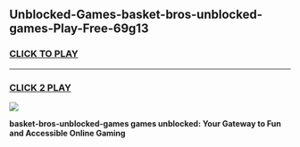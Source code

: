 
## Unblocked-Games-basket-bros-unblocked-games-Play-Free-69g13
<h3>
<a href="https://premium76.site?title=basket-bros-unblocked-games&ref=21A">CLICK TO PLAY</a></h3>
<hr>

<h3>
<a href="https://premium76.site?title=basket-bros-unblocked-games&ref=21A">CLICK 2 PLAY</a>
  
</h3>

<a href="https://premium76.site?title=basket-bros-unblocked-games&ref=21A"><img src="https://clearcache.store/games.png"></a>


**basket-bros-unblocked-games games unblocked: Your Gateway to Fun and Accessible Online Gaming**
